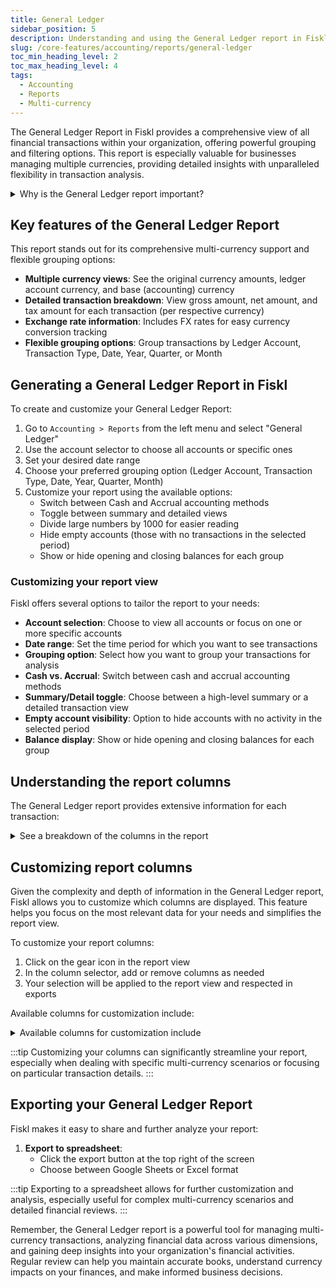 ```yaml
---
title: General Ledger
sidebar_position: 5
description: Understanding and using the General Ledger report in Fiskl
slug: /core-features/accounting/reports/general-ledger
toc_min_heading_level: 2
toc_max_heading_level: 4
tags:
  - Accounting
  - Reports
  - Multi-currency
---
```


The General Ledger Report in Fiskl provides a comprehensive view of all financial transactions within your organization, offering powerful grouping and filtering options. This report is especially valuable for businesses managing multiple currencies, providing detailed insights with unparalleled flexibility in transaction analysis.

<details>
<summary>Why is the General Ledger report important?</summary>

The General Ledger report is essential because it:
- Offers a detailed view of all transactions with flexible grouping options
- Provides multi-currency support at an unprecedented level of detail
- Helps track and analyze transactions across different dimensions (accounts, types, dates)
- Allows for in-depth financial analysis and reconciliation
</details>

## Key features of the General Ledger Report

This report stands out for its comprehensive multi-currency support and flexible grouping options:

- **Multiple currency views**: See the original currency amounts, ledger account currency, and base (accounting) currency
- **Detailed transaction breakdown**: View gross amount, net amount, and tax amount for each transaction (per respective currency)
- **Exchange rate information**: Includes FX rates for easy currency conversion tracking
- **Flexible grouping options**: Group transactions by Ledger Account, Transaction Type, Date, Year, Quarter, or Month

## Generating a General Ledger Report in Fiskl

To create and customize your General Ledger Report:

1. Go to `Accounting > Reports` from the left menu and select "General Ledger"
2. Use the account selector to choose all accounts or specific ones
3. Set your desired date range
4. Choose your preferred grouping option (Ledger Account, Transaction Type, Date, Year, Quarter, Month)
5. Customize your report using the available options:
   - Switch between Cash and Accrual accounting methods
   - Toggle between summary and detailed views
   - Divide large numbers by 1000 for easier reading
   - Hide empty accounts (those with no transactions in the selected period)
   - Show or hide opening and closing balances for each group

### Customizing your report view

Fiskl offers several options to tailor the report to your needs:

- **Account selection**: Choose to view all accounts or focus on one or more specific accounts
- **Date range**: Set the time period for which you want to see transactions
- **Grouping option**: Select how you want to group your transactions for analysis
- **Cash vs. Accrual**: Switch between cash and accrual accounting methods
- **Summary/Detail toggle**: Choose between a high-level summary or a detailed transaction view
- **Empty account visibility**: Option to hide accounts with no activity in the selected period
- **Balance display**: Show or hide opening and closing balances for each group

## Understanding the report columns

The General Ledger report provides extensive information for each transaction:

<details>
<summary>See a breakdown of the columns in the report</summary>

1. **Group**: The grouping category (e.g., Ledger Account, Transaction Type, Date)
2. **Date**: The date of the transaction
3. **Type**: The type of transaction (e.g., invoice, expense, transfer)
4. **Name**: The name of the client or vendor
5. **Category**: The category assigned to the transaction
6. **Description**: A brief description of the transaction

**For amounts, the report shows:**

1. **Gross amount**: Total transaction amount
2. **Net amount**: Amount excluding tax
3. **Tax amount**: Tax portion of the transaction

**Each of these amounts (Gross, Net, Tax) is shown in three currencies:**

- **Original currency**: The currency in which the transaction was originally recorded
- **Account currency**: The currency of the account (for revenue and expenses, this is the base currency)
- **Base currency**: Your company's base accounting currency

7. **Balance**: Running balance of the group (if enabled)
8. **Tax rate**: Applicable tax rate for the transaction
9. **FX rate**: Exchange rate between the base currency and account currency

</details>

## Customizing report columns

Given the complexity and depth of information in the General Ledger report, Fiskl allows you to customize which columns are displayed. This feature helps you focus on the most relevant data for your needs and simplifies the report view.

To customize your report columns:

1. Click on the gear icon in the report view
2. In the column selector, add or remove columns as needed
3. Your selection will be applied to the report view and respected in exports

Available columns for customization include:

<details>
<summary>Available columns for customization include</summary>

- Number
- Type
- Client/Vendor
- Description
- Gross Amount (Original Currency)
- Net Amount (Original Currency)
- Tax Amount (Original Currency)
- FX rate

</details>

:::tip
Customizing your columns can significantly streamline your report, especially when dealing with specific multi-currency scenarios or focusing on particular transaction details.
:::

## Exporting your General Ledger Report

Fiskl makes it easy to share and further analyze your report:

1. **Export to spreadsheet**:
   - Click the export button at the top right of the screen
   - Choose between Google Sheets or Excel format

:::tip
Exporting to a spreadsheet allows for further customization and analysis, especially useful for complex multi-currency scenarios and detailed financial reviews.
:::

Remember, the General Ledger report is a powerful tool for managing multi-currency transactions, analyzing financial data across various dimensions, and gaining deep insights into your organization's financial activities. Regular review can help you maintain accurate books, understand currency impacts on your finances, and make informed business decisions.
